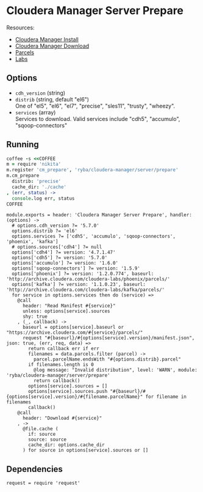 
# Cloudera Manager Server Prepare

Resources:

*   [Cloudera Manager Install](http://www.cloudera.com/documentation/enterprise/latest/topics/cm_ig_install_path_c.html)
*   [Cloudera Manager Download](http://www.cloudera.com/documentation/enterprise/release-notes/topics/cm_vd.html)
*   [Parcels](http://www.cloudera.com/documentation/enterprise/latest/topics/cm_ig_create_local_parcel_repo.html#concept_y2w_13s_zr)
*   [Labs](http://www.cloudera.com/developers/cloudera-labs.html)

## Options

*   `cdh_version` (string)   
*   `distrib` (string, default "el6")   
    One of "el5", "el6", "el7", "precise", "sles11", "trusty", "wheezy".   
*   `services` (array)   
    Services to download. Valid services include "cdh5", "accumulo",
    "sqoop-connectors"

## Running

```coffee
coffee -s <<COFFEE
m = require 'nikita'
m.register 'cm_prepare', 'ryba/cloudera-manager/server/prepare'
m.cm_prepare
  distrib: 'precise'
  cache_dir: './cache'
, (err, status) ->
  console.log err, status
COFFEE
```

    module.exports = header: 'Cloudera Manager Server Prepare', handler: (options) ->
      # options.cdh_version ?= '5.7.0'
      options.distrib ?= 'el6'
      options.services ?= ['cdh5', 'accumulo', 'sqoop-connectors', 'phoenix', 'kafka']
      # options.sources['cdh4'] ?= null
      options['cdh4'] ?= version: '4.7.1.47'
      options['cdh5'] ?= version: '5.7.0'
      options['accumulo'] ?= version: '1.6.0'
      options['sqoop-connectors'] ?= version: '1.5.9'
      options['phoenix'] ?= version: '1.2.0.774', baseurl: 'http://archive.cloudera.com/cloudera-labs/phoenix/parcels/'
      options['kafka'] ?= version: '1.1.0.23', baseurl: 'http://archive.cloudera.com/cloudera-labs/kafka/parcels/'
      for service in options.services then do (service) =>
        @call
          header: "Read Manifest #{service}"
          unless: options[service].sources
          shy: true
        , (_, callback) ->
          baseurl = options[service].baseurl or "https://archive.cloudera.com/#{service}/parcels/"
          request "#{baseurl}/#{options[service].version}/manifest.json", json: true, (err, req, data) =>
            return callback err if err
            filenames = data.parcels.filter (parcel) ->
              parcel.parcelName.endsWith "#{options.distrib}.parcel"
            if filenames.length is 0
              @log message: "Invalid distribution", level: 'WARN', module: 'ryba/cloudera-manager/server/prepare'
              return callback()
            options[service].sources = []
            options[service].sources.push "#{baseurl}/#{options[service].version}/#{filename.parcelName}" for filename in filenames
            callback()
        @call
          header: "Download #{service}"
        , ->
          @file.cache (
            if: source
            source: source
            cache_dir: options.cache_dir
          ) for source in options[service].sources or []

## Dependencies

    request = require 'request'
